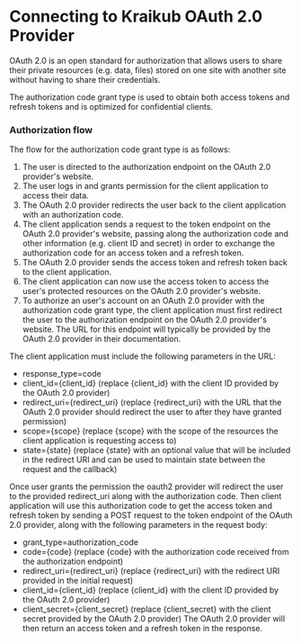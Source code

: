 # Connecting to Kraikub OAuth 2.0 Provider
OAuth 2.0 is an open standard for authorization that allows users to share their private resources (e.g. data, files) stored on one site with another site without having to share their credentials.

The authorization code grant type is used to obtain both access tokens and refresh tokens and is optimized for confidential clients.

### Authorization flow
The flow for the authorization code grant type is as follows:

1. The user is directed to the authorization endpoint on the OAuth 2.0 provider's website.
2. The user logs in and grants permission for the client application to access their data.
3. The OAuth 2.0 provider redirects the user back to the client application with an authorization code.
4. The client application sends a request to the token endpoint on the OAuth 2.0 provider's website, passing along the authorization code and other information (e.g. client ID and secret) in order to exchange the authorization code for an access token and a refresh token.
5. The OAuth 2.0 provider sends the access token and refresh token back to the client application.
6. The client application can now use the access token to access the user's protected resources on the OAuth 2.0 provider's website.
7. To authorize an user's account on an OAuth 2.0 provider with the authorization code grant type, the client application must first redirect the user to the authorization endpoint on the OAuth 2.0 provider's website. The URL for this endpoint will typically be provided by the OAuth 2.0 provider in their documentation.

The client application must include the following parameters in the URL:

- response_type=code
- client_id={client_id} (replace {client_id} with the client ID provided by the OAuth 2.0 provider)
- redirect_uri={redirect_uri} (replace {redirect_uri} with the URL that the OAuth 2.0 provider should redirect the user to after they have granted permission)
- scope={scope} (replace {scope} with the scope of the resources the client application is requesting access to)
- state={state} (replace {state} with an optional value that will be included in the redirect URI and can be used to maintain state between the request and the callback)

Once user grants the permission the oauth2 provider will redirect the user to the provided redirect_uri along with the authorization code. Then client application will use this authorization code to get the access token and refresh token by sending a POST request to the token endpoint of the OAuth 2.0 provider, along with the following parameters in the request body:

- grant_type=authorization_code
- code={code} (replace {code} with the authorization code received from the authorization endpoint)
- redirect_uri={redirect_uri} (replace {redirect_uri} with the redirect URI provided in the initial request)
- client_id={client_id} (replace {client_id} with the client ID provided by the OAuth 2.0 provider)
- client_secret={client_secret} (replace {client_secret} with the client secret provided by the OAuth 2.0 provider)
The OAuth 2.0 provider will then return an access token and a refresh token in the response.
